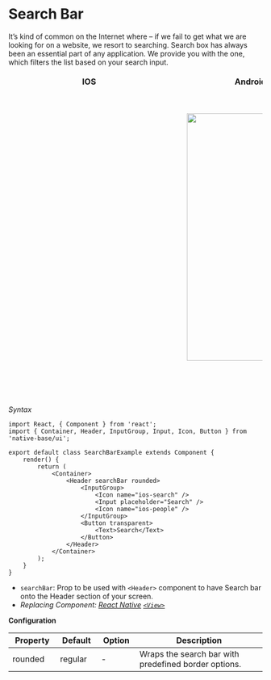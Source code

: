 # Search Bar

It’s kind of common on the Internet where – if we fail to get what we are looking for on a website, we resort to searching. Search box has always been an essential part of any application.
We provide you with the one, which filters the list based on your search input.

<table>
  <thead>
    <tr style="border-style: hidden">
      <th style="border-style: hidden; padding-right: 34px;">IOS</th>
      <th style="padding-right: 140px;">Android</th>
    </tr>
  </thead>
  <thead>
    <tr style="border-style: hidden">
      <th style="border-style: hidden"><div style="background: url(../assets/iphone.png) no-repeat; padding: 63px 20px 100px 18px; width: 292px"><img src="https://raw.githubusercontent.com/GeekyAnts/NativeBase-KitchenSink/0.5.13/Screenshots/iOS/searchbar.png" alt="" /></div></th>
      <th><div style="background: url(../assets/android.png) no-repeat; padding: 45px 118px 68px 0px; background-size: 292px 576px;"><img height="490" width="266" src="https://raw.githubusercontent.com/GeekyAnts/NativeBase-KitchenSink/0.5.13/Screenshots/android/searchbar.png" alt="" /></div></th>
    </tr>
  </thead>
</table>

*Syntax*

<pre class="line-numbers"><code class="language-jsx">import React, { Component } from 'react';
import { Container, Header, InputGroup, Input, Icon, Button } from 'native-base/ui';
​
export default class SearchBarExample extends Component {
    render() {
        return (
            &lt;Container>
                &lt;Header searchBar rounded>
                    &lt;InputGroup>
                        &lt;Icon name="ios-search" />
                        &lt;Input placeholder="Search" />
                        &lt;Icon name="ios-people" />
                    &lt;/InputGroup>
                    &lt;Button transparent>
                        &lt;Text>Search&lt;/Text>
                    &lt;/Button>
                &lt;/Header>
            &lt;/Container>
        );
    }
}</code></pre>

* <code>searchBar</code>: Prop to be used with <code>&lt;Header></code> component to have Search bar onto the Header section of your screen.
* *Replacing Component: [React Native](https://facebook.github.io/react-native/) [<code>&lt;View></code>](https://facebook.github.io/react-native/docs/view.html)*



**Configuration**
<table class = "table table-bordered">
        <thead>
            <tr>
                <th>Property</th>
                <th>Default</th>
                <th>Option</th>
                <th width="50%">Description</th>
            </tr>
        </thead>
        <tbody>
            <tr>
                <td>rounded</td>
                <td>regular</td>
                <td> - </td>
                <td>
                    Wraps the search bar with predefined border options.
                </td>
            </tr>
        </tbody>
    </table>
